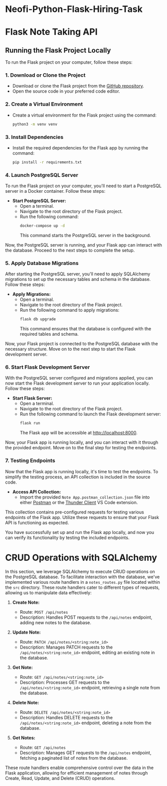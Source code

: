 # Neofi-Python-Flask-Hiring-Task
# Flask Note Taking API

## Running the Flask Project Locally

To run the Flask project on your computer, follow these steps:

### 1. Download or Clone the Project

- Download or clone the Flask project from the [GitHub repository](https://github.com/wpcodevo/flask-note-taking-api).
- Open the source code in your preferred code editor.

### 2. Create a Virtual Environment

- Create a virtual environment for the Flask project using the command:
  ```bash
  python3 -m venv venv
### 3. Install Dependencies

- Install the required dependencies for the Flask app by running the command:
  ```bash
  pip install -r requirements.txt
  
### 4. Launch PostgreSQL Server

To run the Flask project on your computer, you'll need to start a PostgreSQL server in a Docker container. Follow these steps:

- **Start PostgreSQL Server:**
  - Open a terminal.
  - Navigate to the root directory of the Flask project.
  - Run the following command:
    ```bash
    docker-compose up -d
    ```
    This command starts the PostgreSQL server in the background.

Now, the PostgreSQL server is running, and your Flask app can interact with the database. Proceed to the next steps to complete the setup.

### 5. Apply Database Migrations

After starting the PostgreSQL server, you'll need to apply SQLAlchemy migrations to set up the necessary tables and schema in the database. Follow these steps:

- **Apply Migrations:**
  - Open a terminal.
  - Navigate to the root directory of the Flask project.
  - Run the following command to apply migrations:
    ```bash
    flask db upgrade
    ```
    This command ensures that the database is configured with the required tables and schema.

Now, your Flask project is connected to the PostgreSQL database with the necessary structure. Move on to the next step to start the Flask development server.

### 6. Start Flask Development Server

With the PostgreSQL server configured and migrations applied, you can now start the Flask development server to run your application locally. Follow these steps:

- **Start Flask Server:**
  - Open a terminal.
  - Navigate to the root directory of the Flask project.
  - Run the following command to launch the Flask development server:
    ```bash
    flask run
    ```
    The Flask app will be accessible at [http://localhost:8000](http://localhost:8000).

Now, your Flask app is running locally, and you can interact with it through the provided endpoint. Move on to the final step for testing the endpoints.

### 7. Testing Endpoints

Now that the Flask app is running locally, it's time to test the endpoints. To simplify the testing process, an API collection is included in the source code.

- **Access API Collection:**
  - Import the provided `Note App.postman_collection.json` file into either [Postman](https://www.postman.com/) or the [Thunder Client](https://marketplace.visualstudio.com/items?itemName=rangav.vscode-thunder-client) VS Code extension.

This collection contains pre-configured requests for testing various endpoints of the Flask app. Utilize these requests to ensure that your Flask API is functioning as expected.

You have successfully set up and run the Flask app locally, and now you can verify its functionality by testing the included endpoints.

# CRUD Operations with SQLAlchemy

In this section, we leverage SQLAlchemy to execute CRUD operations on the PostgreSQL database. To facilitate interaction with the database, we've implemented various route handlers in a `notes_routes.py` file located within the `src` directory. These route handlers cater to different types of requests, allowing us to manipulate data effectively:

1. **Create Note:**
   - Route: `POST /api/notes`
   - Description: Handles POST requests to the `/api/notes` endpoint, adding new notes to the database.

2. **Update Note:**
   - Route: `PATCH /api/notes/<string:note_id>`
   - Description: Manages PATCH requests to the `/api/notes/<string:note_id>` endpoint, editing an existing note in the database.

3. **Get Note:**
   - Route: `GET /api/notes/<string:note_id>`
   - Description: Processes GET requests to the `/api/notes/<string:note_id>` endpoint, retrieving a single note from the database.

4. **Delete Note:**
   - Route: `DELETE /api/notes/<string:note_id>`
   - Description: Handles DELETE requests to the `/api/notes/<string:note_id>` endpoint, deleting a note from the database.

5. **Get Notes:**
   - Route: `GET /api/notes`
   - Description: Manages GET requests to the `/api/notes` endpoint, fetching a paginated list of notes from the database.

These route handlers enable comprehensive control over the data in the Flask application, allowing for efficient management of notes through Create, Read, Update, and Delete (CRUD) operations.


